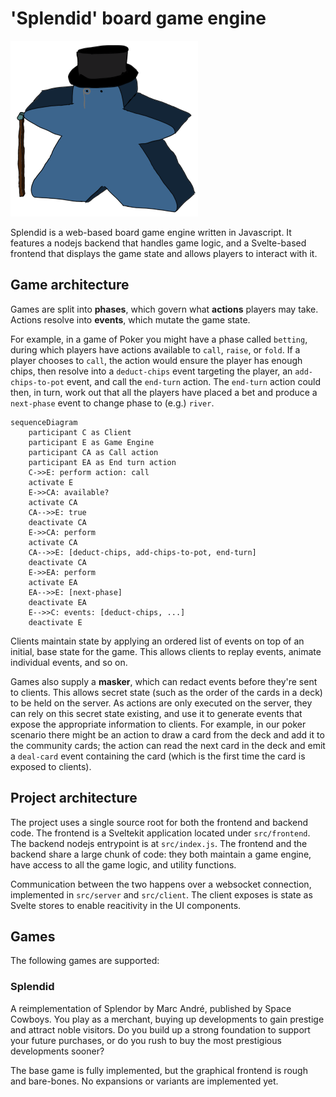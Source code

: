 # 'Splendid' board game engine

![](./splendid.png?raw=true)

Splendid is a web-based board game engine written in Javascript.
It features a nodejs backend that handles game logic, and a Svelte-based
frontend that displays the game state and allows players to interact with it.

## Game architecture

Games are split into **phases**, which govern what **actions** players may take.
Actions resolve into **events**, which mutate the game state.

For example, in a game of Poker you might have a phase called `betting`, during
which players have actions available to `call`, `raise`, or `fold`.
If a player chooses to `call`, the action would ensure the player has enough
chips, then resolve into a `deduct-chips` event targeting the player, 
an `add-chips-to-pot` event, and call the `end-turn` action.
The `end-turn` action could then, in turn, work out that all the players have
placed a bet and produce a `next-phase` event to change phase to (e.g.) `river`.

```mermaid
sequenceDiagram
    participant C as Client
    participant E as Game Engine
    participant CA as Call action
    participant EA as End turn action
    C->>E: perform action: call
    activate E
    E->>CA: available?
    activate CA
    CA-->>E: true
    deactivate CA
    E->>CA: perform
    activate CA
    CA-->>E: [deduct-chips, add-chips-to-pot, end-turn]
    deactivate CA
    E->>EA: perform
    activate EA
    EA-->>E: [next-phase]
    deactivate EA
    E-->>C: events: [deduct-chips, ...]
    deactivate E
```

Clients maintain state by applying an ordered list of events on top of an
initial, base state for the game.
This allows clients to replay events, animate individual events, and so on.

Games also supply a **masker**, which can redact events before they're sent
to clients.
This allows secret state (such as the order of the cards in a deck) to be held
on the server.
As actions are only executed on the server, they can rely on this secret state
existing, and use it to generate events that expose the appropriate information
to clients.
For example, in our poker scenario there might be an action to draw a card
from the deck and add it to the community cards; the action can read the next
card in the deck and emit a `deal-card` event containing the card (which is
the first time the card is exposed to clients).

## Project architecture

The project uses a single source root for both the frontend and backend code.
The frontend is a Sveltekit application located under `src/frontend`.
The backend nodejs entrypoint is at `src/index.js`.
The frontend and the backend share a large chunk of code: they both maintain
a game engine, have access to all the game logic, and utility functions.

Communication between the two happens over a websocket connection, implemented
in `src/server` and `src/client`.
The client exposes is state as Svelte stores to enable reacitivity in the UI
components.

## Games

The following games are supported:

### Splendid

A reimplementation of Splendor by Marc André, published by Space Cowboys.
You play as a merchant, buying up developments to gain prestige and attract
noble visitors.
Do you build up a strong foundation to support your future purchases, or do
you rush to buy the most prestigious developments sooner?

The base game is fully implemented, but the graphical frontend is rough and
bare-bones.
No expansions or variants are implemented yet.

